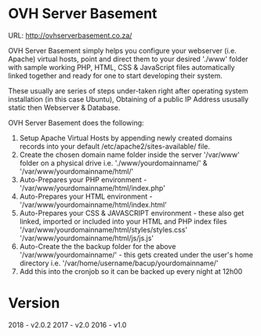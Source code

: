 OVH Server Basement
===================

URL: http://ovhserverbasement.co.za/

OVH Server Basement simply helps you configure your webserver (i.e. Apache) virtual hosts, point and direct them to your desired './www' folder with sample working PHP, HTML, CSS & JavaScript files automatically linked together and ready for one to start developing their system.

These usually are series of steps under-taken right after operating system installation (in this case Ubuntu), Obtaining of a public IP Address ususally static then Webserver & Database.

OVH Server Basement does the following:

1. Setup Apache Virtual Hosts by appending newly created domains records into your default /etc/apache2/sites-available/ file.
2. Create the chosen domain name folder inside the server '/var/www' folder on a physical drive
    i.e. './www/yourdomainname/' & '/var/www/yourdomainname/html/'
3. Auto-Prepares your PHP environment - '/var/www/yourdomainname/html/index.php'
4. Auto-Prepares your HTML environment - '/var/www/yourdomainname/html/index.html'
5. Auto-Prepares your CSS & JAVASCRIPT environment - these also get linked, imported or included into your HTML and PHP index files
    '/var/www/yourdomainname/html/styles/styles.css'
    '/var/www/yourdomainname/html/js/js.js'
6. Auto-Create the the backup folder for the above '/var/www/yourdomainname/' - this gets created under the user's home directory
    i.e. '/var/home/username/bacup/yourdomainname/'
7. Add this into the cronjob so it can be backed up every night at 12h00

Version
=======
2018 - v2.0.2
2017 - v2.0
2016 - v1.0
